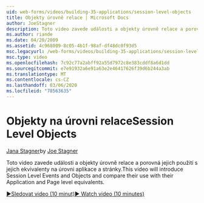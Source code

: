 ```yaml
---
uid: web-forms/videos/building-35-applications/session-level-objects
title: Objekty úrovně relace | Microsoft Docs
author: JoeStagner
description: Toto video zavede události a objekty úrovně relace a porovná jejich použití s jejich ekvivalenty na úrovni aplikace a stránky.
ms.author: riande
ms.date: 04/20/2009
ms.assetid: 4c968009-8c05-4b1f-98af-df48dc0f93d5
msc.legacyurl: /web-forms/videos/building-35-applications/session-level-objects
msc.type: video
ms.openlocfilehash: 7c92c77a2abff92a55d7972c8e383cddf8a6d1dd
ms.sourcegitcommit: e7e91932a6e91a63e2e46417626f39d6b244a3ab
ms.translationtype: MT
ms.contentlocale: cs-CZ
ms.lasthandoff: 03/06/2020
ms.locfileid: "78563635"
---
```

# <a name="session-level-objects"></a><span data-ttu-id="4c4dd-103">Objekty na úrovni relace</span><span class="sxs-lookup"><span data-stu-id="4c4dd-103">Session Level Objects</span></span>

<span data-ttu-id="4c4dd-104">[Jana Stagner](https://github.com/JoeStagner)</span><span class="sxs-lookup"><span data-stu-id="4c4dd-104">by [Joe Stagner](https://github.com/JoeStagner)</span></span>

<span data-ttu-id="4c4dd-105">Toto video zavede události a objekty úrovně relace a porovná jejich použití s jejich ekvivalenty na úrovni aplikace a stránky.</span><span class="sxs-lookup"><span data-stu-id="4c4dd-105">This video will introduce Session Level Events and Objects and compare their use with their Application and Page level equivalents.</span></span>

[<span data-ttu-id="4c4dd-106">&#9654;Sledovat video (10 minut)</span><span class="sxs-lookup"><span data-stu-id="4c4dd-106">&#9654; Watch video (10 minutes)</span></span>](https://channel9.msdn.com/Blogs/ASP-NET-Site-Videos/session-level-objects)

